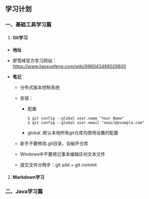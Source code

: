 ## **学习计划**

### **一、基础工具学习篇**

1. ####  Git学习

+ **地址**
  
+ 廖雪峰官方学习网站：https://www.liaoxuefeng.com/wiki/896043488029600
  
+ **笔记**
    + 分布式版本控制系统
    
    + 安装：
      
        + 配置
        
          ```git
          $ git config --global user.name "Your Name"
          $ git config --global user.email "email@example.com"
          ```
        + global :默认本地所有git仓库均使用设置的配置
        
    + 新手不要修改.git目录，会破坏仓库
    
    + Windows中不要用记事本编辑任何文本文件
    
    + 提交文件分两步：git add + git commit

2. #### Markdown学习

### **二、Java学习篇**

